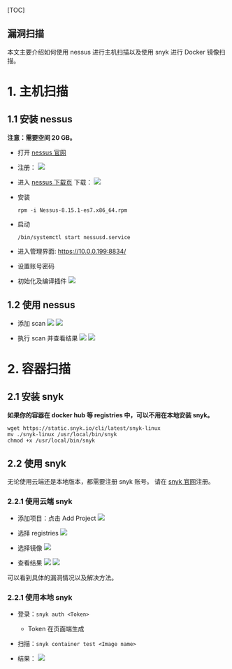 [TOC]

漏洞扫描
---

本文主要介绍如何使用 nessus 进行主机扫描以及使用 snyk 进行 Docker 镜像扫描。

# 1. 主机扫描

## 1.1 安装 nessus

**注意：需要空间 20 GB。**

* 打开 [nessus 官网](https://zh-cn.tenable.com/products/nessus/nessus-essentials?tns_redirect=true)
* 注册：
![](./images/nessus-register.png)

* 进入 [nessus 下载页](https://www.tenable.com/downloads/nessus?loginAttempted=true) 下载：
![](./images/nessus-download.png)

* 安装

    ```
    rpm -i Nessus-8.15.1-es7.x86_64.rpm
    ```

* 启动

    ```
    /bin/systemctl start nessusd.service
    ```

* 进入管理界面: https://10.0.0.199:8834/

* 设置账号密码

* 初始化及编译插件
![](./images/nessus-compile.png)


## 1.2 使用 nessus

* 添加 scan
![](./images/nessus-add-scan.png)
![](./images/nessus-add-scan-2.png)

* 执行 scan 并查看结果
![](./images/nessus-result.png)
![](./images/nessus-result-2.png)

# 2. 容器扫描

## 2.1 安装 snyk

**如果你的容器在 docker hub 等 registries 中，可以不用在本地安装 snyk。**

```
wget https://static.snyk.io/cli/latest/snyk-linux
mv ./snyk-linux /usr/local/bin/snyk
chmod +x /usr/local/bin/snyk
```

## 2.2 使用 snyk

无论使用云端还是本地版本，都需要注册 snyk 账号。
请在 [snyk 官网](https://app.snyk.io/)注册。

### 2.2.1 使用云端 snyk
* 添加项目：点击 Add Project
![](./images/snyk-add-project.png)

* 选择 registries
![](./images/snyk-add-project-select-registries.png)

* 选择镜像
![](./images/snyk-add-project-select-image.png)

* 查看结果
![](./images/snyk-result.png)
![](./images/snyk-result-2.png)

可以看到具体的漏洞情况以及解决方法。

### 2.2.1 使用本地 snyk

* 登录：`snyk auth <Token>`
    * Token 在页面端生成

* 扫描：`snyk container test <Image name>`

* 结果：
![](./images/snyk-local-result.png)
